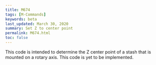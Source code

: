 ```yaml
---
title: M674
tags: [M-Commands] 
keywords: beta 
last_updated: March 30, 2020 
summary: Set Z to center point 
permalink: M674.html
toc: false 
---
```



This code is intended to determine the Z center point of a stash that is mounted on a rotary axis. This code is yet to be implemented.

